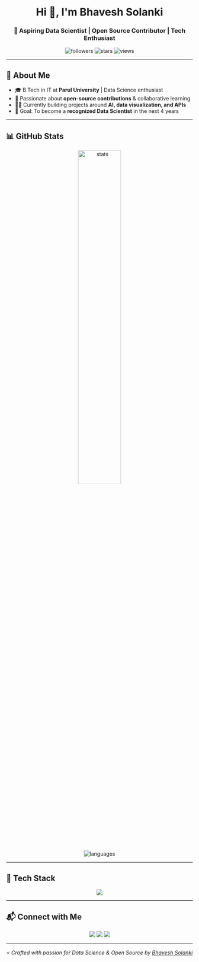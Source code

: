 <!-- Profile Banner -->
<h1 align="center">Hi 👋, I'm Bhavesh Solanki</h1>
<h3 align="center">🚀 Aspiring Data Scientist | Open Source Contributor | Tech Enthusiast</h3>

<p align="center">
  <img src="https://img.shields.io/github/followers/bhaveshsolanki159-codex?style=social" alt="followers"/>
  <img src="https://img.shields.io/github/stars/bhaveshsolanki159-codex?style=social" alt="stars"/>
  <img src="https://komarev.com/ghpvc/?username=bhaveshsolanki159-codex&label=Profile%20views&color=0e75b6&style=flat" alt="views"/>
</p>

---

## 🌟 About Me  
- 🎓 B.Tech in IT at **Parul University** | Data Science enthusiast  
- 🤝 Passionate about **open-source contributions** & collaborative learning  
- 🧑‍💻 Currently building projects around **AI, data visualization, and APIs**  
- 🚀 Goal: To become a **recognized Data Scientist** in the next 4 years  

---

## 📊 GitHub Stats  

<p align="center">
  <img src="https://github-readme-stats.vercel.app/api?username=bhaveshsolanki159-codex&show_icons=true&theme=radical" alt="stats" width="48%"/>
<!--   <img src="https://github-readme-streak-stats.herokuapp.com/?user=bhaveshsolanki159-codex&theme=radical" alt="streak" width="48%"/> -->
</p>

<p align="center">
  <img src="https://github-readme-stats.vercel.app/api/top-langs/?username=bhaveshsolanki159-codex&layout=compact&theme=radical" alt="languages"/>
</p>

---

## 🧰 Tech Stack  

<p align="center">
  <img src="https://skillicons.dev/icons?i=python,cpp,html,css,flask,git,github,vscode" />
</p>

---

## 📬 Connect with Me  

<p align="center">
  <a href="https://www.linkedin.com/in/bhavesh-solanki159" target="_blank"><img src="https://img.shields.io/badge/LinkedIn-0077B5?style=for-the-badge&logo=linkedin&logoColor=white"/></a>
  <a href="mailto:bhaveshsolanki159@gmail.com"><img src="https://img.shields.io/badge/Gmail-D14836?style=for-the-badge&logo=gmail&logoColor=white"/></a>
  <a href="https://github.com/bhaveshsolanki159-codex"><img src="https://img.shields.io/badge/GitHub-100000?style=for-the-badge&logo=github&logoColor=white"/></a>
</p>

---

⭐️ *Crafted with passion for Data Science & Open Source by [Bhavesh Solanki](https://github.com/bhaveshsolanki159-codex)*  
